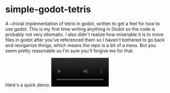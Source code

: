 # simple-godot-tetris

A ~trivial implementation of tetris in godot, written to get a feel for how to use godot. This is my first time writing anything in Godot
so the code is probably not very idiomatic. I also didn't realize how miserable it is to move files in godot after you've referenced
them so I haven't bothered to go back and reorganize things, which means the repo is a bit of a mess. But you seem pretty reasonable
so I'm sure you'll forgive me for that.

Here's a quick demo:
<video src='https://user-images.githubusercontent.com/1676311/228663606-4a427f17-0742-4b5a-bb50-f9aaf40a44cc.mp4' width=180/>
